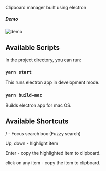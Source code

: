 Clipboard manager built using electron
##### Demo
![demo](demo/super-clip-demo.gif)


## Available Scripts

In the project directory, you can run:

### `yarn start`

This runs electron app in development mode.

### `yarn build-mac`

Builds electron app for mac OS.

## Available Shortcuts

/ - Focus search box (Fuzzy search)

Up, down - highlight item

Enter - copy the highlighted item to clipboard.

click on any item - copy the item to clipboard. 
